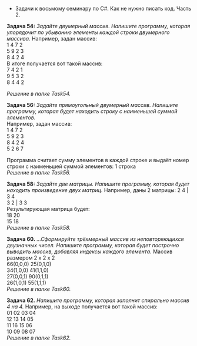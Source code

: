 * Задачи к восьмому семинару по С#. Как не нужно писать код. Часть 2.

**Задача 54:** *Задайте двумерный массив. Напишите программу, которая упорядочит по убыванию элементы каждой строки двумерного массива.*
Например, задан массив:  
1 4 7 2  
5 9 2 3  
8 4 2 4  
В итоге получается вот такой массив:  
7 4 2 1  
9 5 3 2  
8 4 4 2  

*Решение в папке Task54.*

**Задача 56:** *Задайте прямоугольный двумерный массив. Напишите программу, которая будет находить строку с наименьшей суммой элементов.*  
Например, задан массив:  
1 4 7 2  
5 9 2 3  
8 4 2 4  
5 2 6 7  

Программа считает сумму элементов в каждой строке и выдаёт номер строки с наименьшей суммой элементов: 1 строка  
*Решение в папке Task56.*  

**Задача 58:** *Задайте две матрицы. Напишите программу, которая будет находить произведение двух матриц.*
Например, даны 2 матрицы:
2 4 | 3 4  
3 2 | 3 3  
Результирующая матрица будет:  
18 20  
15 18  
*Решение в папке Task58.*  

**Задача 60.** *...Сформируйте трёхмерный массив из неповторяющихся двузначных чисел. Напишите программу, которая будет построчно выводить массив, добавляя индексы каждого элемента.*
Массив размером 2 x 2 x 2  
66(0,0,0) 25(0,1,0)  
34(1,0,0) 41(1,1,0)  
27(0,0,1) 90(0,1,1)  
26(1,0,1) 55(1,1,1)  
*Решение в папке Task60.*  

**Задача 62.** *Напишите программу, которая заполнит спирально массив 4 на 4.*
Например, на выходе получается вот такой массив:  
01 02 03 04  
12 13 14 05  
11 16 15 06  
10 09 08 07  
*Решение в папке Task62.*